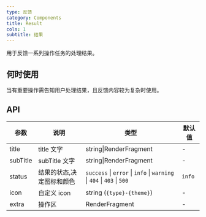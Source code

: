 ```yaml
---
type: 反馈
category: Components
title: Result
cols: 1
subtitle: 结果
---
```


用于反馈一系列操作任务的处理结果。

## 何时使用

当有重要操作需告知用户处理结果，且反馈内容较为复杂时使用。

## API

| 参数 | 说明 | 类型 | 默认值 |
| --- | --- | --- | --- |
| title | title 文字 | string\|RenderFragment | - |
| subTitle | subTitle 文字 | string\|RenderFragment | - |
| status | 结果的状态,决定图标和颜色 | `success` \| `error` \| `info` \| `warning` \| `404` \| `403` \| `500` | `info` |
| icon | 自定义 icon | string (`{type}-{theme}`) | - |
| extra | 操作区 | RenderFragment | - |
